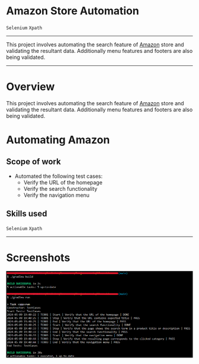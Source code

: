 # Amazon Store Automation

`Selenium` `Xpath`

---

This project involves automating the search feature of [Amazon](https://www.amazon.in/) store and validating the resultant data. Additionally menu features and footers are also being validated.

---

# Overview
This project involves automating the search feature of [Amazon](https://www.amazon.in/) store and validating the resultant data. Additionally menu features and footers are also being validated.

# Automating Amazon
## Scope of work
* Automated the following test cases:
    * Verify the URL of the homepage
    * Verify the search functionality
    * Verify the navigation menu

## Skills used
`Selenium` `Xpath`

---

# Screenshots
![gradle build, run](screenshots/Screenshot20240509194103.png)
